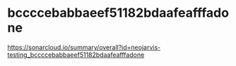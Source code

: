# bccccebabbaeef51182bdaafeafffadone
https://sonarcloud.io/summary/overall?id=neojarvis-testing_bccccebabbaeef51182bdaafeafffadone
